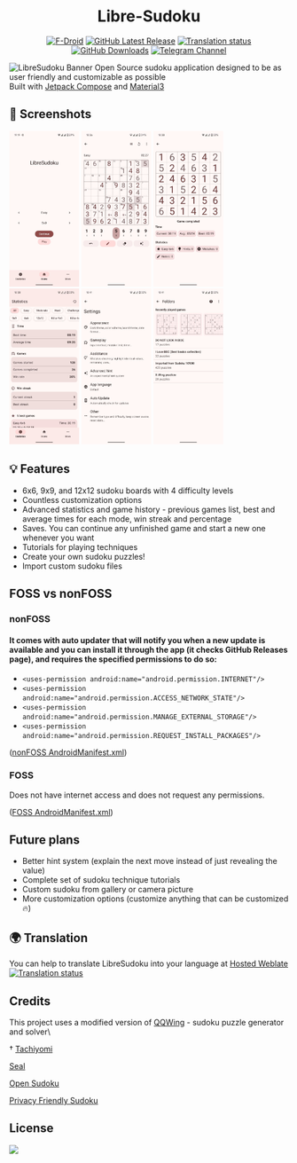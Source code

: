 
<div align="center">

# Libre-Sudoku
[![F-Droid](https://img.shields.io/f-droid/v/com.kaajjo.libresudoku?color=green&label=F-Droid&logo=f-droid)](https://f-droid.org/en/packages/com.kaajjo.libresudoku)
[![GitHub Latest Release](https://img.shields.io/github/v/release/kaajjo/libre-sudoku?label=Release&logo=GitHub)](https://github.com/kaajjo/Libre-Sudoku/releases/latest)
[![Translation status](https://hosted.weblate.org/widgets/libresudoku/-/svg-badge.svg)](https://hosted.weblate.org/engage/libresudoku/)
[![GitHub Downloads](https://img.shields.io/github/downloads/kaajjo/libre-sudoku/total?color=0273b3&label=Downloads&logo=github)](https://github.com/kaajjo/Libre-Sudoku/releases)
[![Telegram Channel](https://img.shields.io/badge/Telegram%20Channel-2CA5E0)](https://t.me/libresudoku)

</div>

![LibreSudoku Banner](https://github.com/kaajjo/Libre-Sudoku/assets/87094439/20b710de-4074-4e2e-8b94-04b55507874f")
Open Source sudoku application designed to be as user friendly and customizable as possible \
Built with [Jetpack Compose](https://developer.android.com/jetpack/compose) and [Material3](https://m3.material.io/)

## 📱 Screenshots 
<div>
  <img src="fastlane/metadata/android/en-US/images/phoneScreenshots/1.jpg" width="25%" />
  <img src="fastlane/metadata/android/en-US/images/phoneScreenshots/2.jpg" width="25%" />
  <img src="fastlane/metadata/android/en-US/images/phoneScreenshots/3.jpg" width="25%" />
  <img src="fastlane/metadata/android/en-US/images/phoneScreenshots/4.jpg" width="25%" />
  <img src="fastlane/metadata/android/en-US/images/phoneScreenshots/5.jpg" width="25%" />
  <img src="fastlane/metadata/android/en-US/images/phoneScreenshots/6.jpg" width="25%" />
</div>

## 💡 Features
- 6x6, 9x9, and 12x12 sudoku boards with 4 difficulty levels
- Countless customization options
- Advanced statistics and game history - previous games list, best and average times for each mode, win streak and percentage
- Saves. You can continue any unfinished game and start a new one whenever you want
- Tutorials for playing techniques
- Create your own sudoku puzzles!
- Import custom sudoku files

## FOSS vs nonFOSS
### nonFOSS 
#### It comes with auto updater that will notify you when a new update is available and you can install it through the app (it checks GitHub Releases page), and requires the specified permissions to do so:
- `<uses-permission android:name="android.permission.INTERNET"/>`
- `<uses-permission android:name="android.permission.ACCESS_NETWORK_STATE"/>`
- `<uses-permission android:name="android.permission.MANAGE_EXTERNAL_STORAGE"/>`
- `<uses-permission android:name="android.permission.REQUEST_INSTALL_PACKAGES"/>`

([nonFOSS AndroidManifest.xml](https://github.com/kaajjo/LibreSudoku/blob/main/app/src/nonFOSS/AndroidManifest.xml))
### FOSS
Does not have internet access and does not request any permissions.

([FOSS AndroidManifest.xml](https://github.com/kaajjo/LibreSudoku/blob/main/app/src/foss/AndroidManifest.xml))


## Future plans
- Better hint system (explain the next move instead of just revealing the value)
- Complete set of sudoku technique tutorials
- Custom sudoku from gallery or camera picture
- More customization options (customize anything that can be customized🔥)

## 🌍 Translation
You can help to translate LibreSudoku into your language at [Hosted Weblate](https://hosted.weblate.org/engage/libresudoku/)\
[![Translation status](https://hosted.weblate.org/widgets/libresudoku/-/multi-auto.svg)](https://hosted.weblate.org/engage/libresudoku/)

## Credits
This project uses a modified version of [QQWing](https://github.com/stephenostermiller/qqwing) - sudoku puzzle generator and solver\

† [Tachiyomi](https://github.com/tachiyomiorg/tachiyomi)

[Seal](https://github.com/JunkFood02/Seal)

[Open Sudoku](https://gitlab.com/opensudoku/opensudoku)

[Privacy Friendly Sudoku](https://github.com/SecUSo/privacy-friendly-sudoku)

## License
[![](https://img.shields.io/github/license/kaajjo/libre-sudoku)](https://github.com/kaajjo/libre-sudoku/blob/main/LICENSE)

